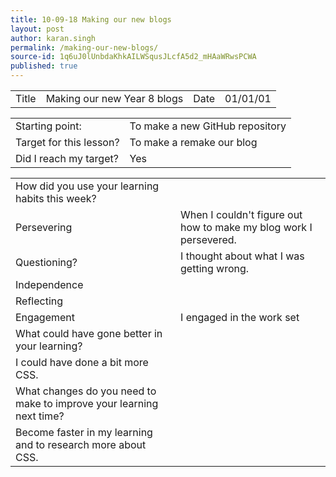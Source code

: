 ```yaml
---
title: 10-09-18 Making our new blogs
layout: post
author: karan.singh
permalink: /making-our-new-blogs/
source-id: 1q6uJ0lUnbdaKhkAILWSqusJLcfA5d2_mHAaWRwsPCWA
published: true
---
```

<table>
  <tr>
    <td>Title</td>
    <td>Making our new Year 8 blogs</td>
    <td>Date</td>
    <td>01/01/01</td>
  </tr>
</table>


<table>
  <tr>
    <td>Starting point:</td>
    <td>To make a new GitHub repository</td>
  </tr>
  <tr>
    <td>Target for this lesson?</td>
    <td>To make a remake our blog </td>
  </tr>
  <tr>
    <td>Did I reach my target? </td>
    <td>Yes</td>
  </tr>
</table>


<table>
  <tr>
    <td>How did you use your learning habits this week?</td>
    <td></td>
  </tr>
  <tr>
    <td>Persevering</td>
    <td>When I couldn't figure out how to make my blog work I persevered.</td>
  </tr>
  <tr>
    <td>Questioning?</td>
    <td>I thought about what I was getting wrong.</td>
  </tr>
  <tr>
    <td>Independence</td>
    <td></td>
  </tr>
  <tr>
    <td>Reflecting</td>
    <td></td>
  </tr>
  <tr>
    <td>Engagement</td>
    <td>I engaged in the work set</td>
  </tr>
  <tr>
    <td>What could have gone better in your learning?</td>
    <td></td>
  </tr>
  <tr>
    <td>I could have done a bit more CSS.</td>
    <td></td>
  </tr>
  <tr>
    <td>What changes do you need to make to improve your learning next time?</td>
    <td></td>
  </tr>
  <tr>
    <td>Become faster in my learning and to research more about CSS. </td>
    <td></td>
  </tr>
</table>


